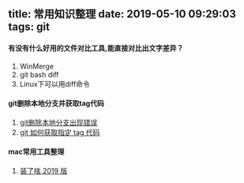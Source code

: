 title: 常用知识整理
date: 2019-05-10 09:29:03
tags: git
---

#### 有没有什么好用的文件对比工具,能直接对比出文字差异？

1. WinMerge
2. git bash diff
3. Linux下可以用diff命令

#### git删除本地分支并获取tag代码

1. [git删除本地分支出现错误](https://blog.csdn.net/benben_2015/article/details/79782202)
2. [git 如何获取指定 tag 代码](https://blog.csdn.net/xiaozhaorui/article/details/78798689)

#### mac常用工具整理

1. [装了啥 2019 版](https://github.com/sorrycc/blog/issues/83)
